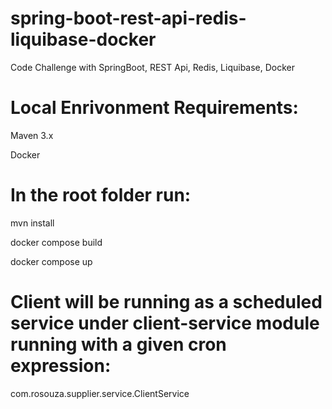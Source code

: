 # spring-boot-rest-api-redis-liquibase-docker
Code Challenge with SpringBoot, REST Api, Redis, Liquibase, Docker

# Local Enrivonment Requirements:
Maven 3.x

Docker

# In the root folder run:

mvn install

docker compose build

docker compose up

# Client will be running as a scheduled service under client-service module running with a given cron expression:

com.rosouza.supplier.service.ClientService
